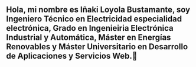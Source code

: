 ## Hola, mi nombre es Iñaki Loyola Bustamante, soy Ingeniero Técnico en Electricidad especialidad electrónica, Grado en Ingenieiria Electrónica Industrial y Automática, Máster en Energías Renovables y Máster Universitario en Desarrollo de Aplicaciones y Servicios Web.👋

<!--
**LPA92/LPA92** is a ✨ _special_ ✨ repository because its `README.md` (this file) appears on your GitHub profile.

Here are some ideas to get you started:

- 🔭 I’m currently working on ...
- 🌱 I’m currently learning ...
- 👯 I’m looking to collaborate on ...
- 🤔 I’m looking for help with ...
- 💬 Ask me about ...
- 📫 How to reach me: ...
- 😄 Pronouns: ...
- ⚡ Fun fact: ...
-->
